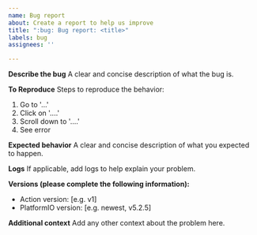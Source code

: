 ```yaml
---
name: Bug report
about: Create a report to help us improve
title: ":bug: Bug report: <title>"
labels: bug
assignees: ''

---
```


**Describe the bug**
A clear and concise description of what the bug is.

**To Reproduce**
Steps to reproduce the behavior:
1. Go to '...'
2. Click on '....'
3. Scroll down to '....'
4. See error

**Expected behavior**
A clear and concise description of what you expected to happen.

**Logs**
If applicable, add logs to help explain your problem.

**Versions (please complete the following information):**
 - Action version: [e.g. v1]
 - PlatformIO version: [e.g. newest, v5.2.5]

**Additional context**
Add any other context about the problem here.
